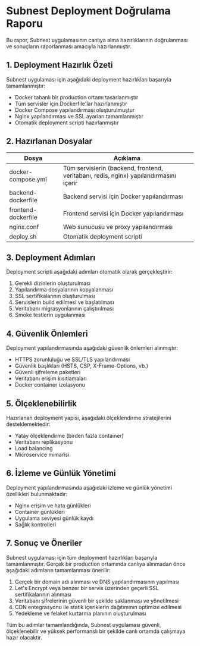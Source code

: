 # Subnest Deployment Doğrulama Raporu

Bu rapor, Subnest uygulamasının canlıya alma hazırlıklarının doğrulanması ve sonuçların raporlanması amacıyla hazırlanmıştır.

## 1. Deployment Hazırlık Özeti

Subnest uygulaması için aşağıdaki deployment hazırlıkları başarıyla tamamlanmıştır:

- Docker tabanlı bir production ortamı tasarlanmıştır
- Tüm servisler için Dockerfile'lar hazırlanmıştır
- Docker Compose yapılandırması oluşturulmuştur
- Nginx yapılandırması ve SSL ayarları tamamlanmıştır
- Otomatik deployment scripti hazırlanmıştır

## 2. Hazırlanan Dosyalar

| Dosya | Açıklama |
|-------|----------|
| docker-compose.yml | Tüm servislerin (backend, frontend, veritabanı, redis, nginx) yapılandırmasını içerir |
| backend-dockerfile | Backend servisi için Docker yapılandırması |
| frontend-dockerfile | Frontend servisi için Docker yapılandırması |
| nginx.conf | Web sunucusu ve proxy yapılandırması |
| deploy.sh | Otomatik deployment scripti |

## 3. Deployment Adımları

Deployment scripti aşağıdaki adımları otomatik olarak gerçekleştirir:

1. Gerekli dizinlerin oluşturulması
2. Yapılandırma dosyalarının kopyalanması
3. SSL sertifikalarının oluşturulması
4. Servislerin build edilmesi ve başlatılması
5. Veritabanı migrasyonlarının çalıştırılması
6. Smoke testlerin uygulanması

## 4. Güvenlik Önlemleri

Deployment yapılandırmasında aşağıdaki güvenlik önlemleri alınmıştır:

- HTTPS zorunluluğu ve SSL/TLS yapılandırması
- Güvenlik başlıkları (HSTS, CSP, X-Frame-Options, vb.)
- Güvenli şifreleme paketleri
- Veritabanı erişim kısıtlamaları
- Docker container izolasyonu

## 5. Ölçeklenebilirlik

Hazırlanan deployment yapısı, aşağıdaki ölçeklendirme stratejilerini desteklemektedir:

- Yatay ölçeklendirme (birden fazla container)
- Veritabanı replikasyonu
- Load balancing
- Microservice mimarisi

## 6. İzleme ve Günlük Yönetimi

Deployment yapılandırmasında aşağıdaki izleme ve günlük yönetimi özellikleri bulunmaktadır:

- Nginx erişim ve hata günlükleri
- Container günlükleri
- Uygulama seviyesi günlük kaydı
- Sağlık kontrolleri

## 7. Sonuç ve Öneriler

Subnest uygulaması için tüm deployment hazırlıkları başarıyla tamamlanmıştır. Gerçek bir production ortamında canlıya alınmadan önce aşağıdaki adımların tamamlanması önerilir:

1. Gerçek bir domain adı alınması ve DNS yapılandırmasının yapılması
2. Let's Encrypt veya benzer bir servis üzerinden geçerli SSL sertifikalarının alınması
3. Veritabanı şifrelerinin güvenli bir şekilde saklanması ve yönetilmesi
4. CDN entegrasyonu ile statik içeriklerin dağıtımının optimize edilmesi
5. Yedekleme ve felaket kurtarma planının oluşturulması

Tüm bu adımlar tamamlandığında, Subnest uygulaması güvenli, ölçeklenebilir ve yüksek performanslı bir şekilde canlı ortamda çalışmaya hazır olacaktır.
